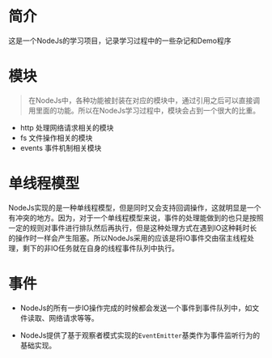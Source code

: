 # 简介

 这是一个NodeJs的学习项目，记录学习过程中的一些杂记和Demo程序

# 模块

> 在NodeJs中，各种功能被封装在对应的模块中，通过引用之后可以直接调用里面的功能。所以在NodeJs学习过程中，模块会占到一个很大的比重。

- http 处理网络请求相关的模块
- fs 文件操作相关的模块
- events 事件机制相关模块


# 单线程模型

NodeJs实现的是一种单线程模型，但是同时又会支持回调操作，这就明显是一个有冲突的地方。因为，对于一个单线程模型来说，事件的处理能做到的也只是按照一定的规则对事件进行排队然后再执行，但是这种处理方式在遇到IO这种耗时长的操作时一样会产生阻塞。所以NodeJs采用的应该是将IO事件交由宿主线程处理，剩下的非IO任务就在自身的线程事件队列中执行。

# 事件

- NodeJs的所有一步IO操作完成的时候都会发送一个事件到事件队列中，如文件读取、网络请求等等。

- NodeJs提供了基于观察者模式实现的`EventEmitter`基类作为事件监听行为的基础实现。